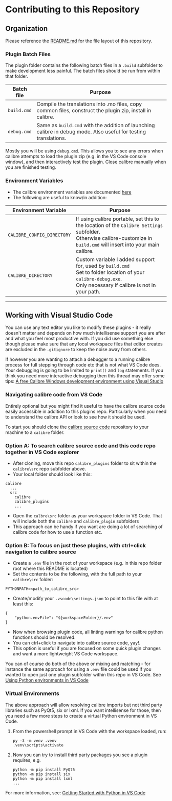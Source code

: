 # Contributing to this Repository

## Organization

Please reference the [README.md][readme-uri] for the file layout of this repository.

### Plugin Batch Files

The plugin folder contains the following batch files in a `.build` subfolder to make development less painful. The batch files should be run from within that folder.

| Batch file  | Purpose                                                                                                         |
|-------------|-----------------------------------------------------------------------------------------------------------------|
| `build.cmd` | Compile the translations into .mo files, copy common files, construct the plugin zip, install in calibre.       |
| `debug.cmd` | Same as `build.cmd` with the addition of launching calibre in debug mode. Also useful for testing translations. |

Mostly you will be using `debug.cmd`. This allows you to see any errors when calibre attempts to load the plugin zip (e.g. in the VS Code console window), and then interactively test the plugin. Close calibre manually when you are finished testing.

### Environment Variables

- The calibre environment variables are documented [here](https://manual.calibre-ebook.com/customize.html)
- The following are useful to know/in addition:

| Environment Variable       | Purpose                                                                                                                                                                    |
|----------------------------|----------------------------------------------------------------------------------------------------------------------------------------------------------------------------|
| `CALIBRE_CONFIG_DIRECTORY` | If using calibre portable, set this to the location of the `Calibre Settings` subfolder.<br>Otherwise calibre-customize in `build.cmd` will insert into your main calibre. |
| `CALIBRE_DIRECTORY`        | Custom variable I added support for, used by `build.cmd`<br>Set to folder location of your `calibre-debug.exe`.<br>Only necessary if calibre is not in your path.          |


---
## Working with Visual Studio Code

You can use any text editor you like to modify these plugins - it really doesn't matter and depends on how much intellisense support you are after and what you feel most productive with. If you did use something else though please make sure that any local workspace files that editor creates are excluded in the `.gitignore` to keep the noise away from others.

If however you are wanting to attach a debugger to a running calibre process for full stepping through code etc that is not what VS Code does. Your debugging is going to be limited to `print()` and `log` statements. If you think you need more interactive debugging then this thread may offer some tips:
[A free Calibre Windows development environment using Visual Studio](https://www.mobileread.com/forums/showthread.php?t=251201)

### Navigating calibre code from VS Code

Entirely optional but you might find it useful to have the calibre source code easily accessible in addition to this plugins repo. Particularly when you need to understand the calibre API or look to see how it should be used.

To start you should clone the [calibre source code](https://github.com/kovidgoyal/calibre.git) repository to your machine to a `calibre` folder.

### Option A: To search calibre source code and this code repo together in VS Code explorer
- After cloning, move this repo `calibre_plugins` folder to sit within the `calibre\src` repo subfolder above. 
- Your local folder should look like this:
```
calibre
  ...
  src
    calibre
    calibre_plugins
    ...
```
- Open the `calbre\src` folder as your workspace folder in VS Code. That will include both the `calibre` and `calibre_plugin` subfolders
- This approach can be handy if you want are doing a lot of searching of calibre code for how to use a function etc.

### Option B: To focus on just these plugins, with ctrl+click navigation to calibre source

- Create a `.env` file in the root of your workspace (e.g. in this repo folder root where this README is located)
- Set the contents to be the following, with the full path to your `calibre\src` folder:
```
PYTHONPATH=<path_to_calibre_src>
```
- Create/modify your `.vscode\settings.json` to point to this file with at least this: 
```
{
    "python.envFile": "${workspaceFolder}/.env"
}
```
- Now when browsing plugin code, all linting warnings for calibre python functions should be resolved. 
- You can ctrl+click to navigate into calibre source code, yay!.
- This option is useful if you are focused on some quick plugin changes and want a more lightweight VS Code workspace.

You can of course do both of the above or mixing and matching - for instance the same approach for using a `.env` file could be used if you wanted to open just one plugin subfolder within this repo in VS Code. See [Using Python environments in VS Code](https://code.visualstudio.com/docs/python/environments)

### Virtual Environments

The above approach will allow resolving calibre imports but not third party libraries such as PyQt5, six or lxml. If you want intellisense for those, then you need a few more steps to create a virtual Python environment in VS Code.

1. From the powershell prompt in VS Code with the workspace loaded, run:
    ```
    py -3 -m venv .venv
    .venv\scripts\activate
    ```
2. Now you can try to install third party packages you see a plugin requires, e.g.
    ```
    python -m pip install PyQt5
    python -m pip install six
    python -m pip install lxml
    ...
    ```
For more information, see: [Getting Started with Python in VS Code](https://code.visualstudio.com/docs/python/python-tutorial)

[readme-uri]: README.md
